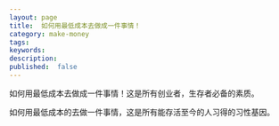 ```yaml
---
layout: page
title:  如何用最低成本去做成一件事情！
category: make-money
tags:
keywords:
description:
published:  false
---
```


如何用最低成本去做成一件事情！这是所有创业者，生存者必备的素质。  

如何用最低成本的去做一件事情，这是所有能存活至今的人习得的习性基因。